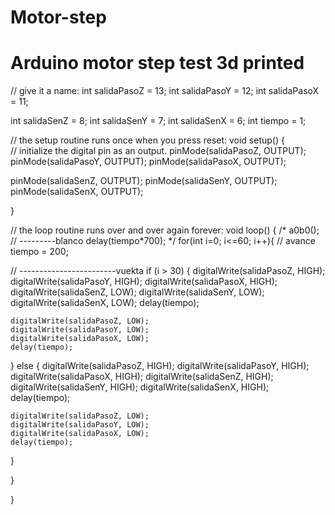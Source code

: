 # Motor-step
# Arduino motor step test 3d printed

// give it a name:
int salidaPasoZ = 13;
int salidaPasoY = 12;
int salidaPasoX = 11;

int salidaSenZ = 8;
int salidaSenY = 7;
int salidaSenX = 6;
int tiempo = 1;


// the setup routine runs once when you press reset:
void setup() {                
  // initialize the digital pin as an output.
  pinMode(salidaPasoZ, OUTPUT); 
  pinMode(salidaPasoY, OUTPUT); 
  pinMode(salidaPasoX, OUTPUT); 
  
  pinMode(salidaSenZ, OUTPUT); 
  pinMode(salidaSenY, OUTPUT);
  pinMode(salidaSenX, OUTPUT);

}
 
  

// the loop routine runs over and over again forever:
void loop() {
  /*
  a0b0(); // ---------blanco
  delay(tiempo*700);
  */
for(int i=0; i<=60; i++){
    // avance
    tiempo = 200;


   // ------------------------vuekta
   if (i > 30) {
    digitalWrite(salidaPasoZ, HIGH);
    digitalWrite(salidaPasoY, HIGH);
    digitalWrite(salidaPasoX, HIGH);
    digitalWrite(salidaSenZ, LOW);
    digitalWrite(salidaSenY, LOW);
    digitalWrite(salidaSenX, LOW);
    delay(tiempo);
    
    digitalWrite(salidaPasoZ, LOW);
    digitalWrite(salidaPasoY, LOW);
    digitalWrite(salidaPasoX, LOW);
    delay(tiempo);

    
   }
   else {
    digitalWrite(salidaPasoZ, HIGH);
    digitalWrite(salidaPasoY, HIGH);
    digitalWrite(salidaPasoX, HIGH);
    digitalWrite(salidaSenZ, HIGH);
    digitalWrite(salidaSenY, HIGH);
    digitalWrite(salidaSenX, HIGH);
    delay(tiempo);
    
    digitalWrite(salidaPasoZ, LOW);
    digitalWrite(salidaPasoY, LOW);
    digitalWrite(salidaPasoX, LOW);
    delay(tiempo);

   }
    
 }

}

